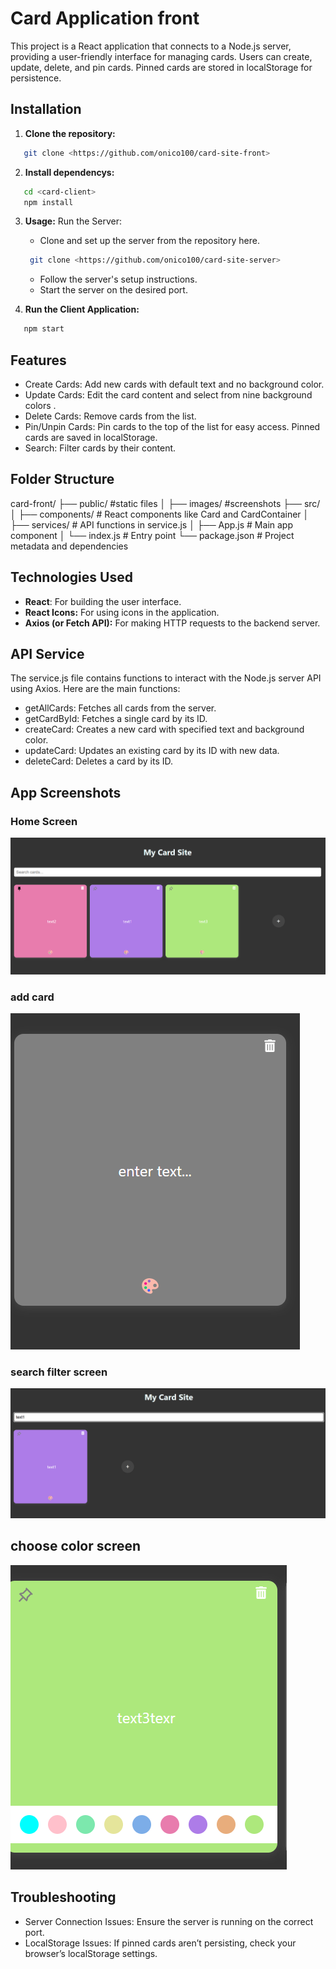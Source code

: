 # Card Application front

This project is a React application that connects to a Node.js server, providing a user-friendly interface for managing cards. Users can create, update, delete, and pin cards. Pinned cards are stored in localStorage for persistence.

## Installation

1. **Clone the repository:**

```bash
   git clone <https://github.com/onico100/card-site-front>
```

2. **Install dependencys:**

```bash
   cd <card-client>
   npm install
```

3. **Usage:**
   Run the Server:

   - Clone and set up the server from the repository here.

   ```bash
    git clone <https://github.com/onico100/card-site-server>
   ```

   - Follow the server's setup instructions.
   - Start the server on the desired port.

4. **Run the Client Application:**

```bash
   npm start
```

## Features

- Create Cards: Add new cards with default text and no background color.
- Update Cards: Edit the card content and select from nine background colors .
- Delete Cards: Remove cards from the list.
- Pin/Unpin Cards: Pin cards to the top of the list for easy access. Pinned cards are saved in localStorage.
- Search: Filter cards by their content.

## Folder Structure

card-front/
├── public/ #static files
│ ├── images/ #screenshots
├── src/
│ ├── components/ # React components like Card and CardContainer
│ ├── services/ # API functions in service.js
│ ├── App.js # Main app component
│ └── index.js # Entry point
└── package.json # Project metadata and dependencies

## Technologies Used

- **React**: For building the user interface.
- **React Icons:** For using icons in the application.
- **Axios (or Fetch API):** For making HTTP requests to the backend server.

## API Service

The service.js file contains functions to interact with the Node.js server API using Axios. Here are the main functions:

- getAllCards: Fetches all cards from the server.
- getCardById: Fetches a single card by its ID.
- createCard: Creates a new card with specified text and background color.
- updateCard: Updates an existing card by its ID with new data.
- deleteCard: Deletes a card by its ID.

## App Screenshots

### Home Screen

![deafult Screen](public/images/screen1.png)

### add card

![add card](public/images/addCard.png)

### search filter screen

![search filter](public/images/search.png)

## choose color screen

![choose color screen](public/images/color.png)

## Troubleshooting

- Server Connection Issues: Ensure the server is running on the correct port.
- LocalStorage Issues: If pinned cards aren’t persisting, check your browser’s localStorage settings.
